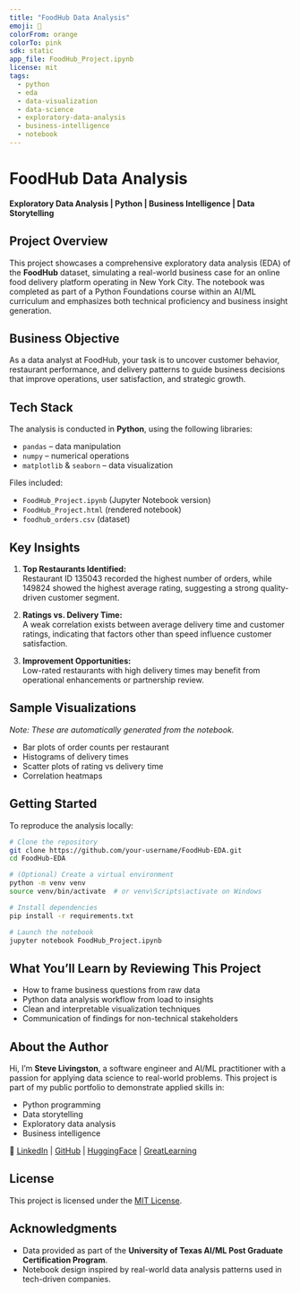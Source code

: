 ```yaml
---
title: "FoodHub Data Analysis"
emoji: 🥡
colorFrom: orange
colorTo: pink
sdk: static
app_file: FoodHub_Project.ipynb
license: mit
tags:
  - python
  - eda
  - data-visualization
  - data-science
  - exploratory-data-analysis
  - business-intelligence
  - notebook
---
```


# FoodHub Data Analysis  
**Exploratory Data Analysis | Python | Business Intelligence | Data Storytelling**

## Project Overview  
This project showcases a comprehensive exploratory data analysis (EDA) of the **FoodHub** dataset, simulating a real-world business case for an online food delivery platform operating in New York City. The notebook was completed as part of a Python Foundations course within an AI/ML curriculum and emphasizes both technical proficiency and business insight generation.

## Business Objective  
As a data analyst at FoodHub, your task is to uncover customer behavior, restaurant performance, and delivery patterns to guide business decisions that improve operations, user satisfaction, and strategic growth.

## Tech Stack  
The analysis is conducted in **Python**, using the following libraries:

- `pandas` – data manipulation  
- `numpy` – numerical operations  
- `matplotlib` & `seaborn` – data visualization  

Files included:
- `FoodHub_Project.ipynb` (Jupyter Notebook version)
- `FoodHub_Project.html` (rendered notebook)
- `foodhub_orders.csv` (dataset)

## Key Insights

1. **Top Restaurants Identified:**  
   Restaurant ID 135043 recorded the highest number of orders, while 149824 showed the highest average rating, suggesting a strong quality-driven customer segment.

2. **Ratings vs. Delivery Time:**  
   A weak correlation exists between average delivery time and customer ratings, indicating that factors other than speed influence customer satisfaction.

3. **Improvement Opportunities:**  
   Low-rated restaurants with high delivery times may benefit from operational enhancements or partnership review.

## Sample Visualizations  
*Note: These are automatically generated from the notebook.*

- Bar plots of order counts per restaurant  
- Histograms of delivery times  
- Scatter plots of rating vs delivery time  
- Correlation heatmaps  

## Getting Started

To reproduce the analysis locally:

```bash
# Clone the repository
git clone https://github.com/your-username/FoodHub-EDA.git
cd FoodHub-EDA

# (Optional) Create a virtual environment
python -m venv venv
source venv/bin/activate  # or venv\Scripts\activate on Windows

# Install dependencies
pip install -r requirements.txt

# Launch the notebook
jupyter notebook FoodHub_Project.ipynb
```

## What You’ll Learn by Reviewing This Project

- How to frame business questions from raw data  
- Python data analysis workflow from load to insights  
- Clean and interpretable visualization techniques  
- Communication of findings for non-technical stakeholders  

## About the Author  
Hi, I’m **Steve Livingston**, a software engineer and AI/ML practitioner with a passion for applying data science to real-world problems. This project is part of my public portfolio to demonstrate applied skills in:

- Python programming  
- Data storytelling  
- Exploratory data analysis  
- Business intelligence  

🔗 [LinkedIn](https://linkedin.com/in/cslivingston) | [GitHub](https://github.com/cslivingstoniii) | [HuggingFace](https://huggingface.co/cslivingstoniii) | [GreatLearning](https://www.mygreatlearning.com/eportfolio/carl-s-livingston)  

## License  
This project is licensed under the [MIT License](LICENSE).

## Acknowledgments  
- Data provided as part of the **University of Texas AI/ML Post Graduate Certification Program**.  
- Notebook design inspired by real-world data analysis patterns used in tech-driven companies.
